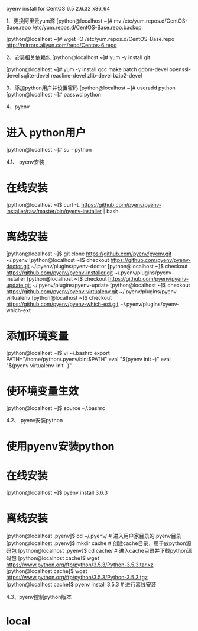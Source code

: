 pyenv install for CentOS 6.5 2.6.32 x86_64

1、更换阿里云yum源
[python@localhost ~]# mv /etc/yum.repos.d/CentOS-Base.repo /etc/yum.repos.d/CentOS-Base.repo.backup

[python@localhost ~]# wget -O /etc/yum.repos.d/CentOS-Base.repo http://mirrors.aliyun.com/repo/Centos-6.repo

2、安装相关依赖包
[python@localhost ~]# yum -y install git

[python@localhost ~]# yum -y install gcc make patch gdbm-devel openssl-devel sqlite-devel readline-devel zlib-devel bzip2-devel

3、添加python用户并设置密码
[python@localhost ~]# useradd python
[python@localhost ~]# passwd python

4、pyenv
# 进入 python用户
[python@localhost ~]# su - python

4.1、 pyenv安装
# 在线安装
[python@localhost ~]$ curl -L https://github.com/pyenv/pyenv-installer/raw/master/bin/pyenv-installer | bash

# 离线安装
[python@localhost ~]$ git clone https://github.com/pyenv/pyenv.git ~/.pyenv
[python@localhost ~]$ checkout https://github.com/pyenv/pyenv-doctor.git     ~/.pyenv/plugins/pyenv-doctor
[python@localhost ~]$ checkout https://github.com/pyenv/pyenv-installer.git  ~/.pyenv/plugins/pyenv-installer
[python@localhost ~]$ checkout https://github.com/pyenv/pyenv-update.git     ~/.pyenv/plugins/pyenv-update
[python@localhost ~]$ checkout https://github.com/pyenv/pyenv-virtualenv.git ~/.pyenv/plugins/pyenv-virtualenv
[python@localhost ~]$ checkout https://github.com/pyenv/pyenv-which-ext.git  ~/.pyenv/plugins/pyenv-which-ext

# 添加环境变量
[python@localhost ~]$ vi ~/.bashrc
export PATH="/home/python/.pyenv/bin:$PATH"
eval "$(pyenv init -)"
eval "$(pyenv virtualenv-init -)"

# 使环境变量生效
[python@localhost ~]$ source ~/.bashrc

4.2、 pyenv安装python

# 使用pyenv安装python
# 在线安装
[python@localhost ~]$ pyenv install 3.6.3

# 离线安装
[python@localhost .pyenv]$ cd ~/.pyenv/             # 进入用户家目录的.pyenv目录
[python@localhost .pyenv]$ mkdir cache              # 创建cache目录，用于放python源码包
[python@localhost .pyenv]$ cd cache/                # 进入cache目录并下载python源码包
[python@localhost cache]$ wget https://www.python.org/ftp/python/3.5.3/Python-3.5.3.tar.xz
[python@localhost cache]$ wget https://www.python.org/ftp/python/3.5.3/Python-3.5.3.tgz
[python@localhost cache]$ pyenv install 3.5.3       # 进行离线安装

4.3、pyenv控制python版本

# local